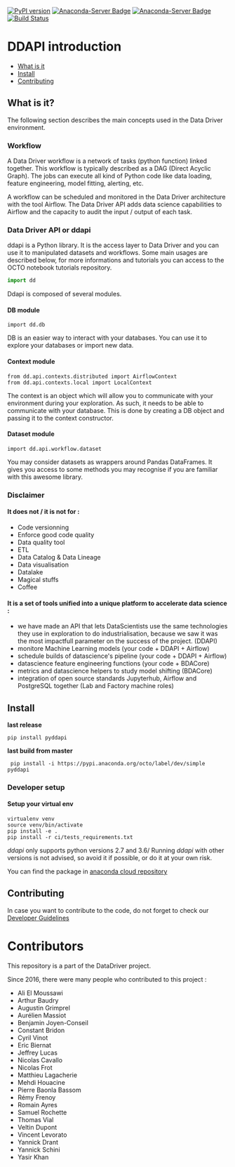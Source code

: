 [![PyPI version](https://badge.fury.io/py/pyddapi.svg)](https://badge.fury.io/py/pyddapi)
[![Anaconda-Server Badge](https://anaconda.org/octo/pyddapi/badges/latest_release_date.svg)](https://anaconda.org/octo/pyddapi)
[![Anaconda-Server Badge](https://anaconda.org/octo/pyddapi/badges/version.svg)](https://anaconda.org/octo/pyddapi)
[![Build Status](http://ec2-52-212-162-0.eu-west-1.compute.amazonaws.com:8080/buildStatus/icon?job=dd-api%2Fmaster)](http://ec2-52-212-162-0.eu-west-1.compute.amazonaws.com:8080/job/dd-api/job/master/)

# DDAPI introduction  
- [What is it](#what-is-it)  
- [Install](#install)  
- [Contributing](#contributing)  
  
## What is it?  
  
The following section describes the main concepts used in the Data Driver environment.  
  
### Workflow  
A Data Driver workflow is a network of tasks (python function) linked together. This workflow is typically described as a DAG (Direct Acyclic Graph). The jobs can execute all kind of Python code like data loading, feature engineering, model fitting, alerting, etc.  
  
A workflow can be scheduled and monitored in the Data Driver architecture with the tool Airflow. The Data Driver API adds data science capabilities to Airflow and the capacity to audit the input / output of each task.  
  
### Data Driver API or ddapi  
  
ddapi is a Python library. It is the access layer to Data Driver and you can use it to manipulated datasets and workflows. Some main usages are described below, for more informations and tutorials you can access to the OCTO notebook tutorials repository.  
  
```python  
import dd  
```  
  
Ddapi is composed of several modules.  
  
#### DB module  
  
    import dd.db  
  
DB is an easier way to interact with your databases. You can use it to explore your databases or import new data.   
  
#### Context module  
  
    from dd.api.contexts.distributed import AirflowContext  
    from dd.api.contexts.local import LocalContext  
  
The context is an object which will allow you to communicate with your environment during your exploration. As such, it needs to be able to communicate with your database. This is done by creating a DB object and passing it to the context constructor.  
  
#### Dataset module  
  
    import dd.api.workflow.dataset  
  
You may consider datasets as wrappers around Pandas DataFrames. It gives you access to some methods you may recognise if you are familiar with this awesome library.  
  
  
### Disclaimer  
  
#### It does not  / it is not for :  
  
 - Code versionning  
 - Enforce good code quality  
 - Data quality tool  
 - ETL  
 - Data Catalog & Data Lineage  
 - Data visualisation  
 - Datalake  
 - Magical stuffs  
 - Coffee  
  
#### It is a set of tools unified into a unique platform to accelerate data science :   
  
 - we have made an API that lets DataScientists use the same technologies they use in exploration to do industrialisation, because we saw it was the most impactfull parameter on the success of the project. (DDAPI)  
 - monitore Machine Learning models (your code + DDAPI + Airflow)  
 - schedule builds of datascience's pipeline (your code + DDAPI + Airflow)  
 - datascience feature engineering functions (your code + BDACore)  
 - metrics and datascience helpers to study model shifting (BDACore)  
 - integration of open source standards Jupyterhub, Airflow and PostgreSQL together (Lab and Factory machine roles)  
  
  
## Install  

**last release** 

    pip install pyddapi
    
    
**last build from master**     

     pip install -i https://pypi.anaconda.org/octo/label/dev/simple pyddapi

### Developer setup

#### Setup your virtual env

    virtualenv venv
    source venv/bin/activate
    pip install -e .
    pip install -r ci/tests_requirements.txt

_ddapi_ only supports python versions 2.7 and 3.6/ Running _ddapi_ with other versions is not advised, so avoid it if possible, or do it at your own risk.

You can find the package in [anaconda cloud repository](https://anaconda.org/octo/pyddapi)  
  
## Contributing  
In case you want to contribute to the code, do not forget to check our   
[Developer Guidelines](DEVGUIDE.md)

# Contributors

This repository is a part of the DataDriver project.
 
Since 2016, there were many people who contributed to this project : 

* Ali El Moussawi
* Arthur Baudry
* Augustin Grimprel
* Aurélien Massiot
* Benjamin Joyen-Conseil
* Constant Bridon
* Cyril Vinot
* Eric Biernat
* Jeffrey Lucas
* Nicolas Cavallo
* Nicolas Frot
* Matthieu Lagacherie  
* Mehdi Houacine
* Pierre Baonla Bassom
* Rémy Frenoy
* Romain Ayres
* Samuel Rochette
* Thomas Vial
* Veltin Dupont 
* Vincent Levorato
* Yannick Drant
* Yannick Schini
* Yasir Khan

